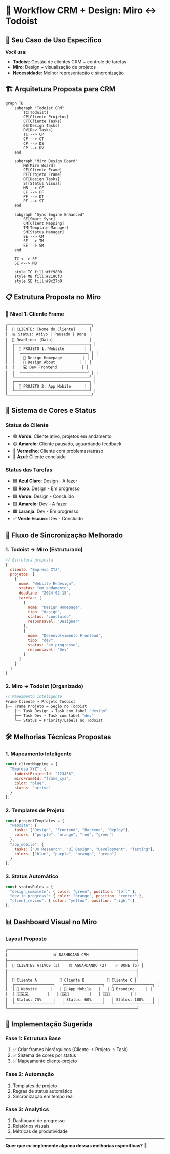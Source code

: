 # 🎨 Workflow CRM + Design: Miro ↔ Todoist

## 🎯 Seu Caso de Uso Específico

**Você usa:**
- **Todoist**: Gestão de clientes CRM + controle de tarefas
- **Miro**: Design + visualização de projetos
- **Necessidade**: Melhor representação e sincronização

## 🏗️ Arquitetura Proposta para CRM

```mermaid
graph TB
    subgraph "Todoist CRM"
        TC[Todoist]
        CP[Cliente Projetos]
        CT[Cliente Tasks]
        DS[Design Tasks]
        DV[Dev Tasks]
        TC --> CP
        CP --> CT
        CP --> DS
        CP --> DV
    end
    
    subgraph "Miro Design Board"
        MB[Miro Board]
        CF[Cliente Frame]
        PF[Projeto Frame]
        DT[Design Tasks]
        ST[Status Visual]
        MB --> CF
        CF --> PF
        PF --> DT
        PF --> ST
    end
    
    subgraph "Sync Engine Enhanced"
        SE[Smart Sync]
        CM[Client Mapping]
        TM[Template Manager]
        SM[Status Manager]
        SE --> CM
        SE --> TM
        SE --> SM
    end
    
    TC <--> SE
    SE <--> MB
    
    style TC fill:#ff9800
    style MB fill:#2196f3
    style SE fill:#9c27b0
```

## 📋 Estrutura Proposta no Miro

### 🏢 **Nível 1: Cliente Frame**
```
┌─────────────────────────────────────┐
│  🏢 CLIENTE: [Nome do Cliente]      │
│  📊 Status: Ativo | Pausado | Done  │
│  📅 Deadline: [Data]                │
│  ┌─────────────────────────────────┐ │
│  │  📁 PROJETO 1: Website         │ │
│  │  ┌─────────────────────────────┐ │ │
│  │  │ 🎨 Design Homepage         │ │ │
│  │  │ 🎨 Design About           │ │ │
│  │  │ 💻 Dev Frontend           │ │ │
│  │  └─────────────────────────────┘ │ │
│  └─────────────────────────────────┘ │
│  ┌─────────────────────────────────┐ │
│  │  📁 PROJETO 2: App Mobile      │ │
│  └─────────────────────────────────┘ │
└─────────────────────────────────────┘
```

## 🎨 Sistema de Cores e Status

### **Status do Cliente**
- 🟢 **Verde**: Cliente ativo, projetos em andamento
- 🟡 **Amarelo**: Cliente pausado, aguardando feedback
- 🔴 **Vermelho**: Cliente com problemas/atraso
- 🔵 **Azul**: Cliente concluído

### **Status das Tarefas**
- 🟦 **Azul Claro**: Design - A fazer
- 🟪 **Roxo**: Design - Em progresso
- 🟩 **Verde**: Design - Concluído
- 🟨 **Amarelo**: Dev - A fazer
- 🟧 **Laranja**: Dev - Em progresso
- ✅ **Verde Escuro**: Dev - Concluído

## 🔄 Fluxo de Sincronização Melhorado

### **1. Todoist → Miro (Estruturado)**
```javascript
// Estrutura proposta
{
  cliente: "Empresa XYZ",
  projetos: [
    {
      nome: "Website Redesign",
      status: "em_andamento",
      deadline: "2024-02-15",
      tarefas: [
        {
          nome: "Design Homepage",
          tipo: "design",
          status: "concluido",
          responsavel: "Designer"
        },
        {
          nome: "Desenvolvimento Frontend",
          tipo: "dev",
          status: "em_progresso",
          responsavel: "Dev"
        }
      ]
    }
  ]
}
```

### **2. Miro → Todoist (Organizado)**
```javascript
// Mapeamento inteligente
Frame Cliente → Projeto Todoist
├── Frame Projeto → Seção no Todoist
    ├── Task Design → Task com label "design"
    ├── Task Dev → Task com label "dev"
    └── Status → Priority/Labels no Todoist
```

## 🛠️ Melhorias Técnicas Propostas

### **1. Mapeamento Inteligente**
```javascript
const clientMapping = {
  "Empresa XYZ": {
    todoistProjectId: "123456",
    miroFrameId: "frame_xyz",
    color: "blue",
    status: "active"
  }
};
```

### **2. Templates de Projeto**
```javascript
const projectTemplates = {
  "website": {
    tasks: ["Design", "Frontend", "Backend", "Deploy"],
    colors: ["purple", "orange", "red", "green"]
  },
  "app_mobile": {
    tasks: ["UX Research", "UI Design", "Development", "Testing"],
    colors: ["blue", "purple", "orange", "green"]
  }
};
```

### **3. Status Automático**
```javascript
const statusRules = {
  "design_complete": { color: "green", position: "left" },
  "dev_in_progress": { color: "orange", position: "center" },
  "client_review": { color: "yellow", position: "right" }
};
```

## 📊 Dashboard Visual no Miro

### **Layout Proposto**
```
┌─────────────────────────────────────────────────────────┐
│                    📊 DASHBOARD CRM                     │
├─────────────────────────────────────────────────────────┤
│  🏢 CLIENTES ATIVOS (3)    🟡 AGUARDANDO (2)    ✅ DONE (5) │
├─────────────────────────────────────────────────────────┤
│                                                         │
│  🏢 Cliente A          🏢 Cliente B          🏢 Cliente C │
│  ┌─────────────────┐   ┌─────────────────┐   ┌─────────────────┐ │
│  │ 📁 Website      │   │ 📁 App Mobile   │   │ 📁 Branding     │ │
│  │ 🎨🎨💻💻        │   │ 🎨💻🧪         │   │ 🎨🎨✅         │ │
│  │ Status: 75%     │   │ Status: 60%     │   │ Status: 100%    │ │
│  └─────────────────┘   └─────────────────┘   └─────────────────┘ │
└─────────────────────────────────────────────────────────┘
```

## 🚀 Implementação Sugerida

### **Fase 1: Estrutura Base**
1. ✅ Criar frames hierárquicos (Cliente → Projeto → Task)
2. ✅ Sistema de cores por status
3. ✅ Mapeamento cliente-projeto

### **Fase 2: Automação**
1. Templates de projeto
2. Regras de status automático
3. Sincronização em tempo real

### **Fase 3: Analytics**
1. Dashboard de progresso
2. Relatórios visuais
3. Métricas de produtividade

---

**Quer que eu implemente alguma dessas melhorias específicas?** 🚀